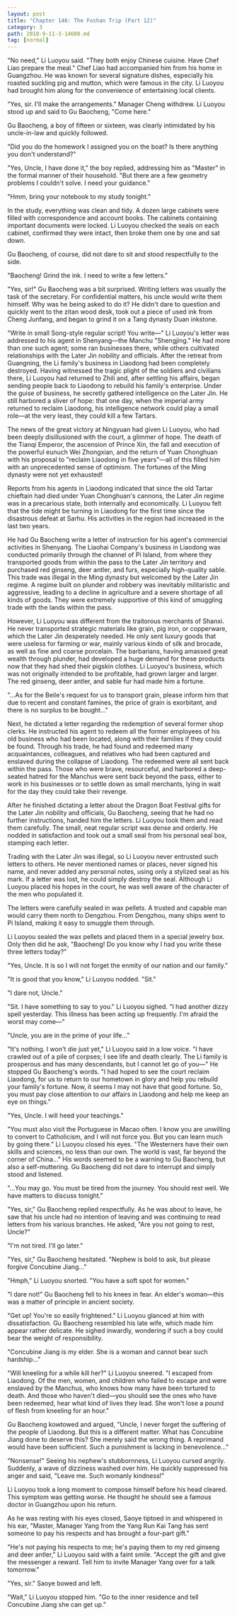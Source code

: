 ```yaml
---
layout: post
title: "Chapter 146: The Foshan Trip (Part 12)"
category: 3
path: 2010-9-11-3-14600.md
tag: [normal]
---
```


"No need," Li Luoyou said. "They both enjoy Chinese cuisine. Have Chef Liao prepare the meal." Chef Liao had accompanied him from his home in Guangzhou. He was known for several signature dishes, especially his roasted suckling pig and mutton, which were famous in the city. Li Luoyou had brought him along for the convenience of entertaining local clients.

"Yes, sir. I'll make the arrangements." Manager Cheng withdrew. Li Luoyou stood up and said to Gu Baocheng, "Come here."

Gu Baocheng, a boy of fifteen or sixteen, was clearly intimidated by his uncle-in-law and quickly followed.

"Did you do the homework I assigned you on the boat? Is there anything you don't understand?"

"Yes, Uncle, I have done it," the boy replied, addressing him as "Master" in the formal manner of their household. "But there are a few geometry problems I couldn't solve. I need your guidance."

"Hmm, bring your notebook to my study tonight."

In the study, everything was clean and tidy. A dozen large cabinets were filled with correspondence and account books. The cabinets containing important documents were locked. Li Luoyou checked the seals on each cabinet, confirmed they were intact, then broke them one by one and sat down.

Gu Baocheng, of course, did not dare to sit and stood respectfully to the side.

"Baocheng! Grind the ink. I need to write a few letters."

"Yes, sir!" Gu Baocheng was a bit surprised. Writing letters was usually the task of the secretary. For confidential matters, his uncle would write them himself. Why was he being asked to do it? He didn't dare to question and quickly went to the zitan wood desk, took out a piece of used ink from Cheng Junfang, and began to grind it on a Tang dynasty Duan inkstone.

"Write in small Song-style regular script! You write—" Li Luoyou's letter was addressed to his agent in Shenyang—the Manchu "Shengjing." He had more than one such agent; some ran businesses there, while others cultivated relationships with the Later Jin nobility and officials. After the retreat from Guangning, the Li family's business in Liaodong had been completely destroyed. Having witnessed the tragic plight of the soldiers and civilians there, Li Luoyou had returned to Zhili and, after settling his affairs, began sending people back to Liaodong to rebuild his family's enterprise. Under the guise of business, he secretly gathered intelligence on the Later Jin. He still harbored a sliver of hope: that one day, when the imperial army returned to reclaim Liaodong, his intelligence network could play a small role—at the very least, they could kill a few Tartars.

The news of the great victory at Ningyuan had given Li Luoyou, who had been deeply disillusioned with the court, a glimmer of hope. The death of the Tianqi Emperor, the ascension of Prince Xin, the fall and execution of the powerful eunuch Wei Zhongxian, and the return of Yuan Chonghuan with his proposal to "reclaim Liaodong in five years"—all of this filled him with an unprecedented sense of optimism. The fortunes of the Ming dynasty were not yet exhausted!

Reports from his agents in Liaodong indicated that since the old Tartar chieftain had died under Yuan Chonghuan's cannons, the Later Jin regime was in a precarious state, both internally and economically. Li Luoyou felt that the tide might be turning in Liaodong for the first time since the disastrous defeat at Sarhu. His activities in the region had increased in the last two years.

He had Gu Baocheng write a letter of instruction for his agent's commercial activities in Shenyang. The Liaohai Company's business in Liaodong was conducted primarily through the channel of Pi Island, from where they transported goods from within the pass to the Later Jin territory and purchased red ginseng, deer antler, and furs, especially high-quality sable. This trade was illegal in the Ming dynasty but welcomed by the Later Jin regime. A regime built on plunder and robbery was inevitably militaristic and aggressive, leading to a decline in agriculture and a severe shortage of all kinds of goods. They were extremely supportive of this kind of smuggling trade with the lands within the pass.

However, Li Luoyou was different from the traitorous merchants of Shanxi. He never transported strategic materials like grain, pig iron, or copperware, which the Later Jin desperately needed. He only sent luxury goods that were useless for farming or war, mainly various kinds of silk and brocade, as well as fine and coarse porcelain. The barbarians, having amassed great wealth through plunder, had developed a huge demand for these products now that they had shed their pigskin clothes. Li Luoyou's business, which was not originally intended to be profitable, had grown larger and larger. The red ginseng, deer antler, and sable fur had made him a fortune.

"...As for the Beile's request for us to transport grain, please inform him that due to recent and constant famines, the price of grain is exorbitant, and there is no surplus to be bought..."

Next, he dictated a letter regarding the redemption of several former shop clerks. He instructed his agent to redeem all the former employees of his old business who had been located, along with their families if they could be found. Through his trade, he had found and redeemed many acquaintances, colleagues, and relatives who had been captured and enslaved during the collapse of Liaodong. The redeemed were all sent back within the pass. Those who were brave, resourceful, and harbored a deep-seated hatred for the Manchus were sent back beyond the pass, either to work in his businesses or to settle down as small merchants, lying in wait for the day they could take their revenge.

After he finished dictating a letter about the Dragon Boat Festival gifts for the Later Jin nobility and officials, Gu Baocheng, seeing that he had no further instructions, handed him the letters. Li Luoyou took them and read them carefully. The small, neat regular script was dense and orderly. He nodded in satisfaction and took out a small seal from his personal seal box, stamping each letter.

Trading with the Later Jin was illegal, so Li Luoyou never entrusted such letters to others. He never mentioned names or places, never signed his name, and never added any personal notes, using only a stylized seal as his mark. If a letter was lost, he could simply destroy the seal. Although Li Luoyou placed his hopes in the court, he was well aware of the character of the men who populated it.

The letters were carefully sealed in wax pellets. A trusted and capable man would carry them north to Dengzhou. From Dengzhou, many ships went to Pi Island, making it easy to smuggle them through.

Li Luoyou sealed the wax pellets and placed them in a special jewelry box. Only then did he ask, "Baocheng! Do you know why I had you write these three letters today?"

"Yes, Uncle. It is so I will not forget the enmity of our nation and our family."

"It is good that you know," Li Luoyou nodded. "Sit."

"I dare not, Uncle."

"Sit. I have something to say to you." Li Luoyou sighed. "I had another dizzy spell yesterday. This illness has been acting up frequently. I'm afraid the worst may come—"

"Uncle, you are in the prime of your life..."

"It's nothing. I won't die just yet," Li Luoyou said in a low voice. "I have crawled out of a pile of corpses; I see life and death clearly. The Li family is prosperous and has many descendants, but I cannot let go of you—" He stopped Gu Baocheng's words. "I had hoped to see the court reclaim Liaodong, for us to return to our hometown in glory and help you rebuild your family's fortune. Now, it seems I may not have that good fortune. So, you must pay close attention to our affairs in Liaodong and help me keep an eye on things."

"Yes, Uncle. I will heed your teachings."

"You must also visit the Portuguese in Macao often. I know you are unwilling to convert to Catholicism, and I will not force you. But you can learn much by going there." Li Luoyou closed his eyes. "The Westerners have their own skills and sciences, no less than our own. The world is vast, far beyond the corner of China..." His words seemed to be a warning to Gu Baocheng, but also a self-muttering. Gu Baocheng did not dare to interrupt and simply stood and listened.

"...You may go. You must be tired from the journey. You should rest well. We have matters to discuss tonight."

"Yes, sir," Gu Baocheng replied respectfully. As he was about to leave, he saw that his uncle had no intention of leaving and was continuing to read letters from his various branches. He asked, "Are you not going to rest, Uncle?"

"I'm not tired. I'll go later."

"Yes, sir," Gu Baocheng hesitated. "Nephew is bold to ask, but please forgive Concubine Jiang..."

"Hmph," Li Luoyou snorted. "You have a soft spot for women."

"I dare not!" Gu Baocheng fell to his knees in fear. An elder's woman—this was a matter of principle in ancient society.

"Get up! You're so easily frightened." Li Luoyou glanced at him with dissatisfaction. Gu Baocheng resembled his late wife, which made him appear rather delicate. He sighed inwardly, wondering if such a boy could bear the weight of responsibility.

"Concubine Jiang is my elder. She is a woman and cannot bear such hardship..."

"Will kneeling for a while kill her?" Li Luoyou sneered. "I escaped from Liaodong. Of the men, women, and children who failed to escape and were enslaved by the Manchus, who knows how many have been tortured to death. And those who haven't died—you should see the ones who have been redeemed, hear what kind of lives they lead. She won't lose a pound of flesh from kneeling for an hour."

Gu Baocheng kowtowed and argued, "Uncle, I never forget the suffering of the people of Liaodong. But this is a different matter. What has Concubine Jiang done to deserve this? She merely said the wrong thing. A reprimand would have been sufficient. Such a punishment is lacking in benevolence..."

"Nonsense!" Seeing his nephew's stubbornness, Li Luoyou cursed angrily. Suddenly, a wave of dizziness washed over him. He quickly suppressed his anger and said, "Leave me. Such womanly kindness!"

Li Luoyou took a long moment to compose himself before his head cleared. This symptom was getting worse. He thought he should see a famous doctor in Guangzhou upon his return.

As he was resting with his eyes closed, Saoye tiptoed in and whispered in his ear, "Master, Manager Yang from the Yang Run Kai Tang has sent someone to pay his respects and has brought a four-part gift."

"He's not paying his respects to me; he's paying them to my red ginseng and deer antler," Li Luoyou said with a faint smile. "Accept the gift and give the messenger a reward. Tell him to invite Manager Yang over for a talk tomorrow."

"Yes, sir." Saoye bowed and left.

"Wait," Li Luoyou stopped him. "Go to the inner residence and tell Concubine Jiang she can get up."